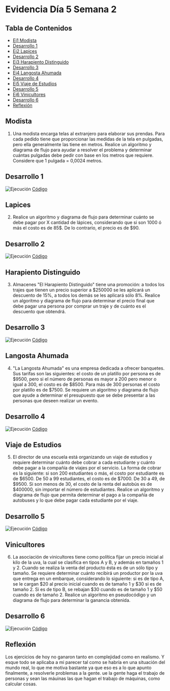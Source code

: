 # Evidencia Día 5 Semana 2
## Tabla de Contenidos
- [Ej1 Modista](#modista)
- [Desarrollo 1](#desarrollo-1)
- [Ej2 Lapices](#lapices)
- [Desarrollo 2](#desarrollo-2)
- [Ej3 Harapiento Distinguido](#harapiento-distinguido)
- [Desarrollo 3](#desarrollo-3)
- [Ej4 Langosta Ahumada](#langosta-ahumada)
- [Desarrollo 4](#desarrollo-4)
- [Ej5 Viaje de Estudios](#viaje-de-estudios)
- [Desarrollo 5](#desarrollo-5)
- [Ej6 Vinicultores](#vinicultores)
- [Desarrollo 6](#desarrollo-6)
- [Reflexión](#reflexion)

## Modista
1. Una modista encarga telas al extranjero para elaborar sus prendas. Para cada pedido tiene que proporcionar las medidas de la tela en pulgadas, pero ella generalmente las tiene en metros. Realice un algoritmo y diagrama de flujo para ayudar a resolver el problema y determinar cuántas pulgadas debe pedir con base en los metros que requiere. Considere que 1 pulgada = 0,0024 metros.
## Desarrollo 1
![Ejecución](https://raw.githubusercontent.com/SebaFarias/modulo_programacion_basica_en_java/master/Diagramas%20de%20flujo/Modista.PNG)
[Código](https://github.com/SebaFarias/modulo_programacion_basica_en_java/blob/master/Diagramas%20de%20flujo/modista.psc)
## Lapices
2. Realice un algoritmo y diagrama de flujo para determinar cuánto se debe pagar por X cantidad de lápices, considerando que si son 1000 ó más el costo es de 85$. De lo contrario, el precio es de $90.
## Desarrollo 2
![Ejecución](https://raw.githubusercontent.com/SebaFarias/modulo_programacion_basica_en_java/master/Diagramas%20de%20flujo/Lapices.PNG)
[Código](https://github.com/SebaFarias/modulo_programacion_basica_en_java/blob/master/Diagramas%20de%20flujo/lapices.psc)
## Harapiento Distinguido
3. Almacenes "El Harapiento Distinguido" tiene una promoción: a todos los trajes que tienen un precio superior a $250000 se les aplicará un descuento de 15%, a todos los demás se les aplicará sólo 8%. Realice un algoritmo y diagrama de flujo para determinar el precio final que debe pagar una persona por comprar un traje y de cuánto es el descuento que obtendrá.
## Desarrollo 3
![Ejecución](https://raw.githubusercontent.com/SebaFarias/modulo_programacion_basica_en_java/master/Diagramas%20de%20flujo/Almacen.PNG)
[Código](https://github.com/SebaFarias/modulo_programacion_basica_en_java/blob/master/Diagramas%20de%20flujo/almacen.psc)
## Langosta Ahumada
4. "La Langosta Ahumada" es una empresa dedicada a ofrecer banquetes. Sus tarifas son las siguientes: el costo de un platillo por persona es de $9500, pero si el número de personas es mayor a 200 pero menor o igual a 300, el costo es de $8500. Para más de 300 personas el costo por platillo es de $7500. Se requiere un algoritmo y diagrama de flujo que ayude a determinar el presupuesto que se debe presentar a las personas que deseen realizar un evento.
## Desarrollo 4
![Ejecución](https://raw.githubusercontent.com/SebaFarias/modulo_programacion_basica_en_java/master/Diagramas%20de%20flujo/Restaurante.PNG)
[Código](https://github.com/SebaFarias/modulo_programacion_basica_en_java/blob/master/Diagramas%20de%20flujo/restaurante.psc)
## Viaje de Estudios
5. El director de una escuela está organizando un viaje de estudios y requiere determinar cuánto debe cobrar a cada estudiante y cuánto debe pagar a la compañía de viajes por el servicio. La forma de cobrar es la siguiente: si son 200 estudiantes o más, el costo por estudiante es de $6500. De 50 a 99 estudiantes, el costo es de $7000. De 30 a 49, de $9500. Si son menos de 30, el costo de la renta del autobús es de $400000, sin importar el número de estudiantes.
Realice un algoritmo y diagrama de flujo que permita determinar el pago a la compañía de autobuses y lo que debe pagar cada estudiante por el viaje.
## Desarrollo 5
![Ejecución](https://raw.githubusercontent.com/SebaFarias/modulo_programacion_basica_en_java/master/Diagramas%20de%20flujo/ViajeEstudios.PNG)
[Código](https://github.com/SebaFarias/modulo_programacion_basica_en_java/blob/master/Diagramas%20de%20flujo/viajeEstudios.psc)
## Vinicultores
6. La asociación de vinicultores tiene como política fijar un precio inicial al kilo de la uva, la cual se clasifica en tipos A y B, y además en tamaños 1 y 2. Cuando se realiza la venta del producto ésta es de un sólo tipo y tamaño. Se requiere determinar cuánto recibirá un productor por la uva que entrega en un embarque, considerando lo siguiente: si es de tipo A, se le cargan $20 al precio inicial cuando es de tamaño 1 y $30 si es de tamaño 2. Si es de tipo B, se rebajan $30 cuando es de tamaño 1 y $50 cuando es de tamaño 2. Realice un algoritmo en pseudocódigo y un diagrama de flujo para determinar la ganancia obtenida.
## Desarrollo 6
![Ejecución](https://raw.githubusercontent.com/SebaFarias/modulo_programacion_basica_en_java/master/Diagramas%20de%20flujo/Restaurante.PNG)
[Código](https://github.com/SebaFarias/modulo_programacion_basica_en_java/blob/master/Diagramas%20de%20flujo/restaurante.psc)
## Reflexión
Los ejercicios de hoy no ganaron tanto en complejidad como en realismo. Y esque todo se aplicaba a mi parecer tal como se habría en una situación del mundo real, lo que me motiva bastante ya que eso es a lo que apunto finalmente, a resolverle problemas a la gente. ue la gente haga el trabajo de personas y sean las máuinas las que hagan el trabajo de máquinas, como calcular cosas.